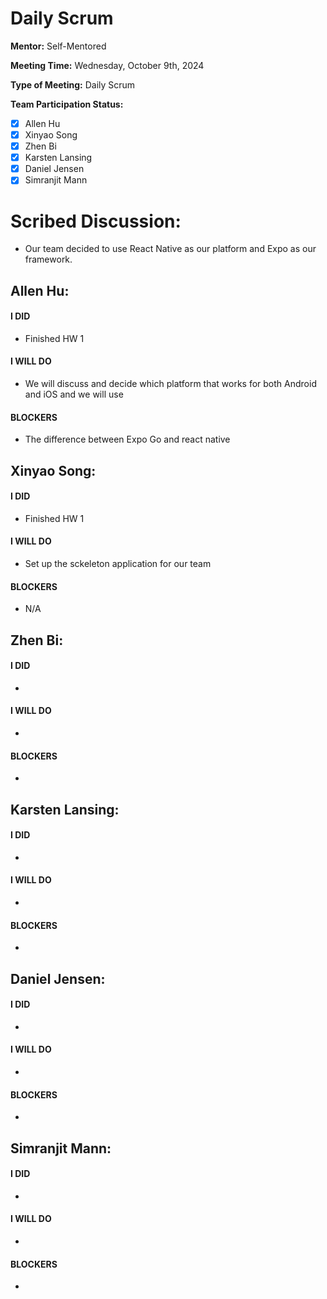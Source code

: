 # Daily Scrum

**Mentor:** Self-Mentored

**Meeting Time:** Wednesday, October 9th, 2024

**Type of Meeting:** Daily Scrum

**Team Participation Status:** 
- [x] Allen Hu 
- [x] Xinyao Song 
- [x] Zhen Bi 
- [x] Karsten Lansing 
- [x] Daniel Jensen 
- [x] Simranjit Mann 

# **Scribed Discussion:**
- Our team decided to use React Native as our platform and Expo as our framework.

## **Allen Hu:**  
#### **I DID**  
- Finished HW 1

#### **I WILL DO**  
- We will discuss and decide which platform that works for both Android and iOS and we will use 

#### **BLOCKERS**  
- The difference between Expo Go and react native

## **Xinyao Song:**  
#### **I DID**  
- Finished HW 1

#### **I WILL DO**  
- Set up the sckeleton application for our team

#### **BLOCKERS**  
- N/A 

## **Zhen Bi:**  
#### **I DID**  
- 

#### **I WILL DO**  
- 

#### **BLOCKERS**  
- 

## **Karsten Lansing:**  
#### **I DID**  
- 

#### **I WILL DO**  
- 

#### **BLOCKERS**  
- 

## **Daniel Jensen:**  
#### **I DID**  
- 

#### **I WILL DO**  
- 

#### **BLOCKERS**  
-

## **Simranjit Mann:**  
#### **I DID**  
- 

#### **I WILL DO**  
- 

#### **BLOCKERS**  
-

